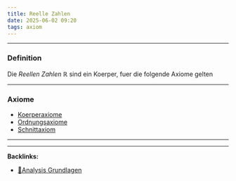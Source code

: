 ```yaml
---
title: Reelle Zahlen
date: 2025-06-02 09:20
tags: axiom
---
```


----

### Definition 
Die *Reellen Zahlen* $\mathbb{R}$ sind ein Koerper, fuer die folgende Axiome gelten

---

### Axiome
- [Koerperaxiome](koerperaxiome)
- [Ordnungsaxiome](ordnungsaxiome)
- [Schnittaxiom](schnittaxiom)







----

----
**Backlinks:**
- [📂Analysis Grundlagen](/📁analysis_grundlagen)

